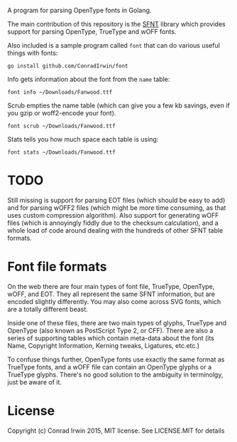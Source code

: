 A program for parsing OpenType fonts in Golang.

The main contribution of this repository is the [SFNT](https://godoc.org/github.com/ConradIrwin/font/sfnt) library which provides support for parsing OpenType, TrueType and wOFF fonts.

Also included is a sample program called `font` that can do various useful things with fonts:

```
go install github.com/ConradIrwin/font
```

Info gets information about the font from the `name` table:
```
font info ~/Downloads/Fanwood.ttf
```

Scrub empties the name table (which can give you a few kb savings, even if you gzip or woff2-encode your font).

```
font scrub ~/Downloads/Fanwood.ttf
```

Stats tells you how much space each table is using:

```
font stats ~/Downloads/Fanwood.ttf
```

TODO
====

Still missing is support for parsing EOT files (which should be easy to add) and for parsing wOFF2 files (which might be more time consuming, as that uses custom compression algorithm). Also support for generating wOFF files (which is annoyingly fiddly due to the checksum calculation), and a whole load of code around dealing with the hundreds of other SFNT table formats.

Font file formats
=================

On the web there are four main types of font file, TrueType, OpenType, wOFF, and EOT. They all represent the same SFNT information, but are encoded slightly differently. You may also come across SVG fonts, which are a totally different beast.

Inside one of these files, there are two main types of glyphs, TrueType and
OpenType (also known as PostScript Type 2, or CFF). There are also a series of supporting
tables which contain meta-data about the font (its Name, Copyright Information, Kerning tweaks, Ligatures, etc.etc.)

To confuse things further, OpenType fonts use exactly the same format as TrueType fonts, and a wOFF file can contain an OpenType glyphs or a TrueType glyphs. There's no good solution to the ambiguity in terminolgy, just be aware of it.

License
=======

Copyright (c) Conrad Irwin 2015, MIT license. See LICENSE.MIT for details


